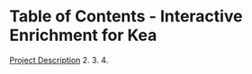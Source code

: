 # Table of Contents - Interactive Enrichment for Kea

[Project Description](/FinalProject/Project%20Description.md)
2. 
3.
4.
